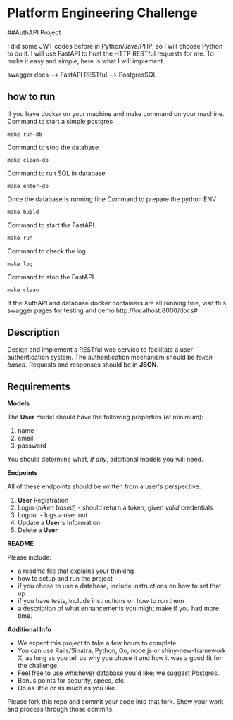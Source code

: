 # Platform Engineering Challenge

##AuthAPI Project

I did some JWT codes before in Python/Java/PHP, so I will choose Python to do it.
I will use FastAPI to host the HTTP RESTful requests for me. To make it easy and simple, here 
is what I will implement.

swagger docs --> FastAPI RESTful --> PostgresSQL

## how to run
If you have docker on your machine and make command on your machine.
Command to start a simple postgres 
```shell
make run-db
```
Command to stop the database
```shell
make clean-db
```
Command to run SQL in database
```shell
make enter-db
```

Once the database is running fine
Command to prepare the python ENV
```shell
make build
```
Command to start the FastAPI
```shell
make run
```
Command to check the log
```shell
make log
```
Command to stop the FastAPI
```shell
make clean
```

If the AuthAPI and database docker containers are all running fine, visit this swagger pages for testing and demo
http://localhost:8000/docs#


## Description

Design and implement a RESTful web service to facilitate a user authentication system. The authentication mechanism should be *token based*. Requests and responses should be in **JSON**.

## Requirements

**Models**

The **User** model should have the following properties (at minimum):

1. name
2. email
3. password

You should determine what, *if any*, additional models you will need.

**Endpoints**

All of these endpoints should be written from a user's perspective.

1. **User** Registration
2. Login (*token based*) - should return a token, given *valid* credentials
3. Logout - logs a user out
4. Update a **User**'s Information
5. Delete a **User**

**README**

Please include:
- a readme file that explains your thinking
- how to setup and run the project
- if you chose to use a database, include instructions on how to set that up
- if you have tests, include instructions on how to run them
- a description of what enhancements you might make if you had more time.

**Additional Info**

- We expect this project to take a few hours to complete
- You can use Rails/Sinatra, Python, Go, node.js or shiny-new-framework X, as long as you tell us why you chose it and how it was a good fit for the challenge. 
- Feel free to use whichever database you'd like; we suggest Postgres. 
- Bonus points for security, specs, etc. 
- Do as little or as much as you like.

Please fork this repo and commit your code into that fork.  Show your work and process through those commits.

